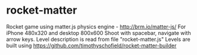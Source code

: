 rocket-matter
=============

Rocket game using matter.js physics engine - http://brm.io/matter-js/
For iPhone 480x320 and desktop 800x600
Shoot with spacebar, navigate with arrow keys.
Level description is read from file "rocket-matter.js"
Levels are built using https://github.com/timothyschofield/rocket-matter-builder
